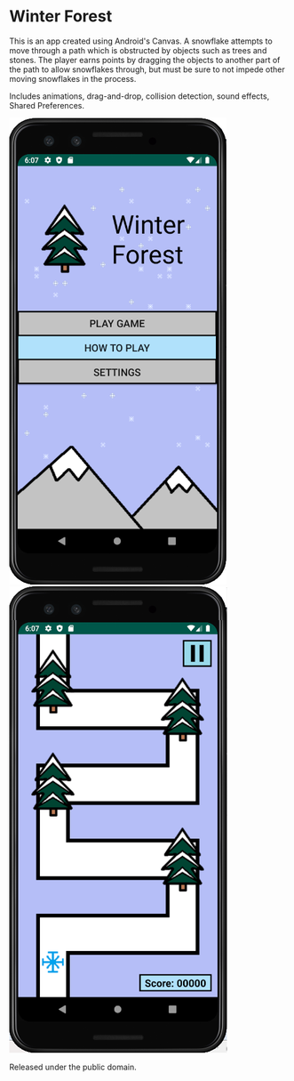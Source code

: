 # Winter Forest
This is an app created using Android's Canvas. A snowflake attempts to move through a path which is obstructed by objects such as trees and stones. The player earns points by dragging the objects to another part of the path to allow snowflakes through, but must be sure to not impede other moving snowflakes in the process.

Includes animations, drag-and-drop, collision detection, sound effects, Shared Preferences.

![Main Menu](img/example_img1.png "Main Menu") ![Gameplay](img/example_img2.png "Gameplay")

Released under the public domain.